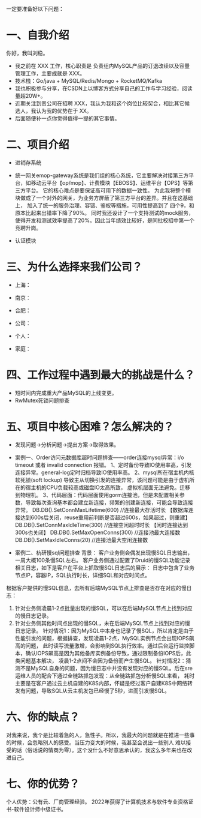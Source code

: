 一定要准备好以下问题：

# 一、自我介绍

你好，我叫刘稳。

- 我之前在 XXX 工作，核心职责是 负责组内MySQL产品的订退改续以及容量管理工作，主要成就是 XXX。
- 技术栈：Go/java + MySQL/Redis/Mongo + RocketMQ/Kafka
- 我也积极参与分享，在CSDN上以博客方式分享自己的工作与学习经验，阅读量超20W+。
- 近期关注到贵公司在招聘 XXX，我认为我和这个岗位比较契合，相比其它候选人，我认为我的优势在于 XX。
- 后面随便补一点你觉得值得一提的其它事情。

# 二、项目介绍

- 进销存系统

- 统一网关emop-gateway系统是我们组的核心系统，它主要解决对接第三方平台，如移动云平台【op/mop】、计费模块【EBOSS】、运维平台【OPS】等第三方平台。
  它的核心难点是要保证高可用下的数据一致性。 为此我将整个模块做成了一个对外的网关，为业务方屏蔽了第三方平台的差异。并且在这基础上，
  加入了统一的服务治理、容错、鉴权等措施，可用性提高到了 四个9，和原本比起来出错率下降了90%。
  同时我还设计了一个支持测试的mock服务，使得开发和测试效率提高了20%。因此当年绩效比较好，是同批校招中第一个竞聘升岗。

- 认证模块

# 三、为什么选择来我们公司？

- 上海：
- 南京：
- 合肥：

- 公司：
- 个人：
- 家庭：

# 四、工作过程中遇到最大的挑战是什么？

- 短时间内完成重大产品MySQL的上线变更。
- RwMutex死锁问题排查

# 五、项目中核心困难？怎么解决的？

- 发现问题→分析问题→提出方案→取得效果。

- 案例一、Order访问元数据库超时问题排查——order连接mysql异常：i/o timeout 或者 invalid connection 报错。
  1、定时备份导致IO使用率高，引发连接异常。general-log定时归档导致IO使用率高。
  2、mysql所在宿主机内核软死锁(soft lockup) 导致主从切换引发的连接异常，该问题可能是由于虚机所在的宿主机的CPU负载较高或磁盘IO太高所致，
  虚拟机层面无法避免。迁移到物理机。
  3、代码层面：代码层面使用gorm连接池，但是未配置相关参数，导致每次查询基本都会建立新连接，频繁的创建新连接，可能会导致连接异常。
  DB.DB().SetConnMaxLifetime(600)    //连接最大存活时长 【数据库连接达到600s后关闭，reuse重用前判断是否超过600s，如果超过，则重建】
  DB.DB().SetConnMaxIdleTime(300)    //连接空闲超时时长 【闲时连接达到300s也关闭】
  DB.DB().SetMaxOpenConns(300)       //连接池最大连接数
  DB.DB().SetMaxIdleConns(20)        //连接池最大空闲连接数

- 案例二、杭研慢sql问题排查
  背景：
  客户业务侧会偶发出现慢SQL日志输出，一周大概100条慢SQL左右。
  客户业务侧通过配置了Druid的慢SQL功能记录相关日志，如下是客户在平台上抓取慢SQL日志后的展示：
  日志中包含了业务节点IP，容器IP，SQL执行时长，详细SQL和对应时间点。

根据客户提供的慢SQL信息，去所有后端MySQL节点上排查是否存在对应的慢日志：

1. 针对业务侧凌晨1-2点批量出现的慢SQL，可以在后端MySQL节点上找到对应的慢日志记录。
2. 针对业务侧其他时间点出现的慢SQL，未在后端MySQL节点上找到对应的慢日志记录。
   针对情况1：因为MySQL中本身也记录了慢SQL，所以肯定是由于性能引发的问题，根据排查，发现凌晨1-2点，MySQL实例节点会出现IOPS飙高的问题，
   此时读写流量激增，会影响到SQL执行效率。通过后台运行监控脚本，确认IOPS飙高是因为其他备库实例备份导致，通过限制备份IOPS后，此类问题基本解决，
   凌晨1-2点间不会因为备份而产生慢SQL。
   针对情况2：猜测不是MySQL自身的问题，因为慢日志中并没有发现对应的慢SQL。后在sre运维人员的配合下通过全链路抓包发现：从全链路抓包分析慢SQL来看，
   耗时主要是在客户通过云主机自建的K8S内部，怀疑是经过客户自建K8S中网络转发有问题，导致SQL从云主机发包已经慢了5秒，进而引发慢SQL。

# 六、你的缺点？

对我来说，我个是比较着急的人，急性子。所以，我最大的问题就是在推进一些事的时候，会忽略别人的感受。当压力变大的时候，我甚至会说出一些别人
难以接受的话（俗话说的情商为零）。这个没什么不好意思承认的，我这么多年来也在改进自己。

# 七、你的优势？

个人优势：公有云、厂商管理经验。
2022年获得了计算机技术与软件专业资格证书-软件设计师中级证书。

